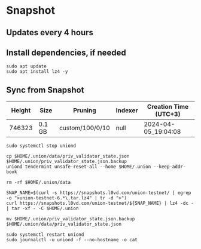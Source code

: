 # Snapshot

## Updates every 4 hours

## Install dependencies, if needed
```
sudo apt update
sudo apt install lz4 -y
```

## Sync from Snapshot  
| Height  | Size | Pruning | Indexer | Creation Time (UTC+3) |
| --------- | --------- | --------- | --------- | --------- |
| 746323  | 0.1 GB  | custom/100/0/10 | null | 2024-04-05_19:04:08 |

```
sudo systemctl stop uniond

cp $HOME/.union/data/priv_validator_state.json $HOME/.union/priv_validator_state.json.backup
uniond tendermint unsafe-reset-all --home $HOME/.union --keep-addr-book

rm -rf $HOME/.union/data 

SNAP_NAME=$(curl -s https://snapshots.l0vd.com/union-testnet/ | egrep -o ">union-testnet-6.*\.tar.lz4" | tr -d ">")
curl https://snapshots.l0vd.com/union-testnet/${SNAP_NAME} | lz4 -dc - | tar -xf - -C $HOME/.union

mv $HOME/.union/priv_validator_state.json.backup $HOME/.union/data/priv_validator_state.json

sudo systemctl restart uniond
sudo journalctl -u uniond -f --no-hostname -o cat